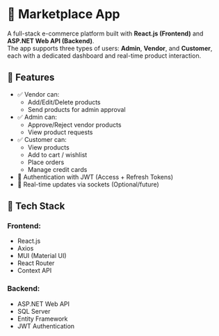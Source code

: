# 🛒 Marketplace App

A full-stack e-commerce platform built with **React.js (Frontend)** and **ASP.NET Web API (Backend)**.  
The app supports three types of users: **Admin**, **Vendor**, and **Customer**, each with a dedicated dashboard and real-time product interaction.

## 🚀 Features

- ✅ Vendor can:
  - Add/Edit/Delete products
  - Send products for admin approval
- ✅ Admin can:
  - Approve/Reject vendor products
  - View product requests
- ✅ Customer can:
  - View products
  - Add to cart / wishlist
  - Place orders
  - Manage credit cards
- 🔐 Authentication with JWT (Access + Refresh Tokens)
- 🔄 Real-time updates via sockets (Optional/future)

## 🧰 Tech Stack

### Frontend:
- React.js
- Axios
- MUI (Material UI)
- React Router
- Context API

### Backend:
- ASP.NET Web API
- SQL Server
- Entity Framework
- JWT Authentication
